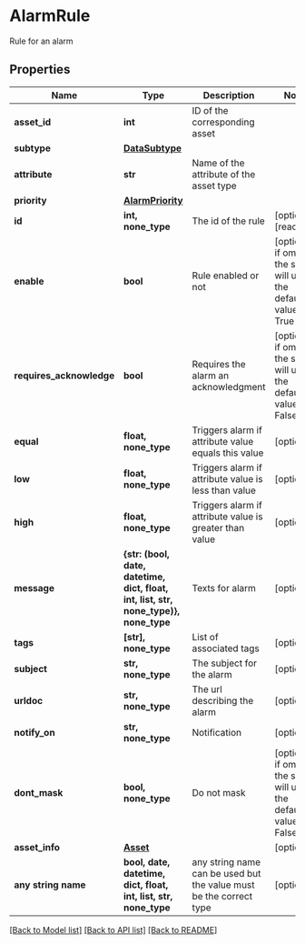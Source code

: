 # AlarmRule

Rule for an alarm

## Properties
Name | Type | Description | Notes
------------ | ------------- | ------------- | -------------
**asset_id** | **int** | ID of the corresponding asset | 
**subtype** | [**DataSubtype**](DataSubtype.md) |  | 
**attribute** | **str** | Name of the attribute of the asset type | 
**priority** | [**AlarmPriority**](AlarmPriority.md) |  | 
**id** | **int, none_type** | The id of the rule | [optional] [readonly] 
**enable** | **bool** | Rule enabled or not | [optional]  if omitted the server will use the default value of True
**requires_acknowledge** | **bool** | Requires the alarm an acknowledgment | [optional]  if omitted the server will use the default value of False
**equal** | **float, none_type** | Triggers alarm if attribute value equals this value | [optional] 
**low** | **float, none_type** | Triggers alarm if attribute value is less than value | [optional] 
**high** | **float, none_type** | Triggers alarm if attribute value is greater than value | [optional] 
**message** | **{str: (bool, date, datetime, dict, float, int, list, str, none_type)}, none_type** | Texts for alarm | [optional] 
**tags** | **[str], none_type** | List of associated tags | [optional] 
**subject** | **str, none_type** | The subject for the alarm | [optional] 
**urldoc** | **str, none_type** | The url describing the alarm | [optional] 
**notify_on** | **str, none_type** | Notification | [optional] 
**dont_mask** | **bool, none_type** | Do not mask | [optional]  if omitted the server will use the default value of False
**asset_info** | [**Asset**](Asset.md) |  | [optional] 
**any string name** | **bool, date, datetime, dict, float, int, list, str, none_type** | any string name can be used but the value must be the correct type | [optional]

[[Back to Model list]](../README.md#documentation-for-models) [[Back to API list]](../README.md#documentation-for-api-endpoints) [[Back to README]](../README.md)


